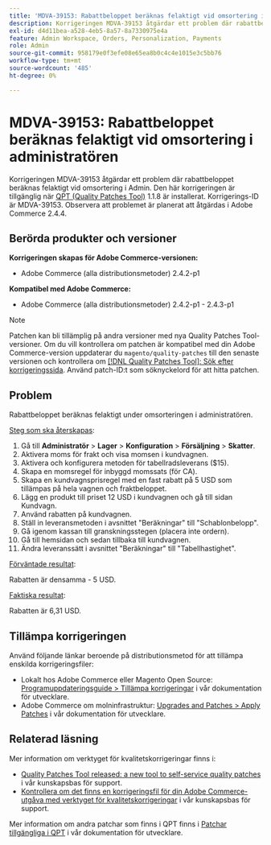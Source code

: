 ```yaml
---
title: 'MDVA-39153: Rabattbeloppet beräknas felaktigt vid omsortering i Admin'
description: Korrigeringen MDVA-39153 åtgärdar ett problem där rabattbeloppet beräknas felaktigt vid omsortering i Admin. Den här korrigeringen är tillgänglig när [QPT-verktyget (Quality Patches Tool)](/help/announcements/adobe-commerce-announcements/magento-quality-patches-released-new-tool-to-self-serve-quality-patches.md) 1.1.8 är installerat. Korrigerings-ID är MDVA-39153. Observera att problemet är planerat att åtgärdas i Adobe Commerce 2.4.4.
exl-id: d4d11bea-a528-4eb5-8a57-8a7330975e4a
feature: Admin Workspace, Orders, Personalization, Payments
role: Admin
source-git-commit: 958179e0f3efe08e65ea8b0c4c4e1015e3c5bb76
workflow-type: tm+mt
source-wordcount: '485'
ht-degree: 0%

---
```


# MDVA-39153: Rabattbeloppet beräknas felaktigt vid omsortering i administratören

Korrigeringen MDVA-39153 åtgärdar ett problem där rabattbeloppet beräknas felaktigt vid omsortering i Admin. Den här korrigeringen är tillgänglig när [QPT (Quality Patches Tool)](/help/announcements/adobe-commerce-announcements/magento-quality-patches-released-new-tool-to-self-serve-quality-patches.md) 1.1.8 är installerat. Korrigerings-ID är MDVA-39153. Observera att problemet är planerat att åtgärdas i Adobe Commerce 2.4.4.

## Berörda produkter och versioner

**Korrigeringen skapas för Adobe Commerce-versionen:**

* Adobe Commerce (alla distributionsmetoder) 2.4.2-p1

**Kompatibel med Adobe Commerce:**

* Adobe Commerce (alla distributionsmetoder) 2.4.2-p1 - 2.4.3-p1

>[!NOTE]
>
>Patchen kan bli tillämplig på andra versioner med nya Quality Patches Tool-versioner. Om du vill kontrollera om patchen är kompatibel med din Adobe Commerce-version uppdaterar du `magento/quality-patches` till den senaste versionen och kontrollera om [[!DNL Quality Patches Tool]: Sök efter korrigeringssida](https://devdocs.magento.com/quality-patches/tool.html#patch-grid). Använd patch-ID:t som söknyckelord för att hitta patchen.

## Problem

Rabattbeloppet beräknas felaktigt under omsorteringen i administratören.

<u>Steg som ska återskapas</u>:

1. Gå till **Administratör** > **Lager** > **Konfiguration** > **Försäljning** > **Skatter**.
1. Aktivera moms för frakt och visa momsen i kundvagnen.
1. Aktivera och konfigurera metoden för tabellradsleverans ($15).
1. Skapa en momsregel för inbyggd momssats (för CA).
1. Skapa en kundvagnsprisregel med en fast rabatt på 5 USD som tillämpas på hela vagnen och fraktbeloppet.
1. Lägg en produkt till priset 12 USD i kundvagnen och gå till sidan Kundvagn.
1. Använd rabatten på kundvagnen.
1. Ställ in leveransmetoden i avsnittet &quot;Beräkningar&quot; till &quot;Schablonbelopp&quot;.
1. Gå igenom kassan till granskningsstegen (placera inte ordern).
1. Gå till hemsidan och sedan tillbaka till kundvagnen.
1. Ändra leveranssätt i avsnittet &quot;Beräkningar&quot; till &quot;Tabellhastighet&quot;.

<u>Förväntade resultat</u>:

Rabatten är densamma - 5 USD.

<u>Faktiska resultat</u>:

Rabatten är 6,31 USD.

## Tillämpa korrigeringen

Använd följande länkar beroende på distributionsmetod för att tillämpa enskilda korrigeringsfiler:

* Lokalt hos Adobe Commerce eller Magento Open Source: [Programuppdateringsguide > Tillämpa korrigeringar](https://devdocs.magento.com/guides/v2.4/comp-mgr/patching/mqp.html) i vår dokumentation för utvecklare.
* Adobe Commerce om molninfrastruktur: [Upgrades and Patches > Apply Patches](https://devdocs.magento.com/cloud/project/project-patch.html) i vår dokumentation för utvecklare.

## Relaterad läsning

Mer information om verktyget för kvalitetskorrigeringar finns i:

* [Quality Patches Tool released: a new tool to self-service quality patches](/help/announcements/adobe-commerce-announcements/magento-quality-patches-released-new-tool-to-self-serve-quality-patches.md) i vår kunskapsbas för support.
* [Kontrollera om det finns en korrigeringsfil för din Adobe Commerce-utgåva med verktyget för kvalitetskorrigeringar](/help/support-tools/patches-available-in-qpt-tool/check-patch-for-magento-issue-with-magento-quality-patches.md) i vår kunskapsbas för support.

Mer information om andra patchar som finns i QPT finns i [Patchar tillgängliga i QPT](https://devdocs.magento.com/quality-patches/tool.html#patch-grid) i vår dokumentation för utvecklare.
